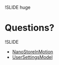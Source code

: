 !SLIDE huge

# Questions?

!SLIDE

* [NanoStoreInMotion](https://github.com/siuying/NanoStoreInMotion)
* [UserSettingsModel](https://github.com/siuying/UserSettingsModel)
